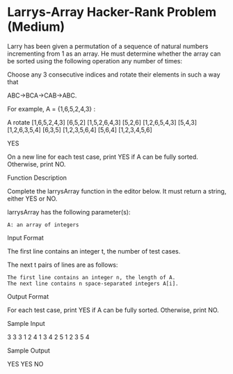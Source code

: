 # Larrys-Array Hacker-Rank Problem (Medium)

Larry has been given a permutation of a sequence of natural numbers incrementing from 1 as an array. He must determine whether the array can be sorted using the following operation any number of times:

Choose any 3 consecutive indices and rotate their elements in such a way that

ABC->BCA->CAB->ABC.

For example, A = {1,6,5,2,4,3}  :

A		rotate 
[1,6,5,2,4,3]	[6,5,2]
[1,5,2,6,4,3]	[5,2,6]
[1,2,6,5,4,3]	[5,4,3]
[1,2,6,3,5,4]	[6,3,5]
[1,2,3,5,6,4]	[5,6,4]
[1,2,3,4,5,6]

YES


On a new line for each test case, print YES if A can be fully sorted. Otherwise, print NO.

Function Description

Complete the larrysArray function in the editor below. It must return a string, either YES or NO.

larrysArray has the following parameter(s):

    A: an array of integers

Input Format

The first line contains an integer t, the number of test cases.

The next t pairs of lines are as follows:

    The first line contains an integer n, the length of A.
    The next line contains n space-separated integers A[i].

Output Format

For each test case, print YES if A can be fully sorted. Otherwise, print NO.

Sample Input

3
3
3 1 2
4
1 3 4 2
5
1 2 3 5 4

Sample Output

YES
YES
NO
